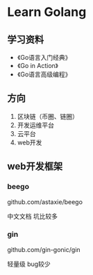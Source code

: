 # Learn Golang

## 学习资料

* 《Go语言入门经典》
* 《Go in Action》
* 《Go语言高级编程》

## 方向

1. 区块链（币圈、链圈）
2. 开发运维平台
3. 云平台
4. web开发

## web开发框架

### beego

github.com/astaxie/beego

中文文档
坑比较多

### gin

github.com/gin-gonic/gin

轻量级
bug较少
